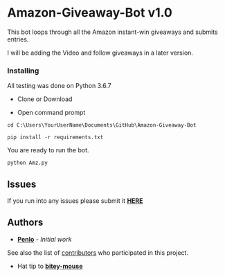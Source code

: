 # Amazon-Giveaway-Bot v1.0

This bot loops through all the Amazon instant-win giveaways and submits entries.

I will be adding the Video and follow giveaways in a later version.


### Installing
All testing was done on Python 3.6.7

* Clone or Download

* Open command prompt

```
cd C:\Users\YourUserName\Documents\GitHub\Amazon-Giveaway-Bot
```

```
pip install -r requirements.txt
```

You are ready to run the bot.

```
python Amz.py
```

## Issues
If you run into any issues please submit it
**[HERE](https://github.com/Penlo/Amazon-Giveaway-Bot/issues)**


## Authors

* **[Penlo](https://github.com/Penlo)** - *Initial work*

See also the list of [contributors](https://github.com/Penlo/Amazon-Giveaway-Bot/contributors) who participated in this project.

* Hat tip to **[bitey-mouse](https://github.com/bitey-mouse)**
